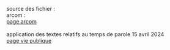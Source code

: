 source des fichier :<br>
arcom :<br>
<a href = "https://www.arcom.fr/actualites/elections-europeennes-2024-publication-des-releves-des-temps-de-parole"> page arcom </a><br>
<br>
application des textes relatifs au temps de parole 15 avril 2024<br>
<a href="https://www.vie-publique.fr/en-bref/293320-europeennes-2024-les-regles-dans-les-medias-sur-les-temps-de-parole">page vie publique</a><br>